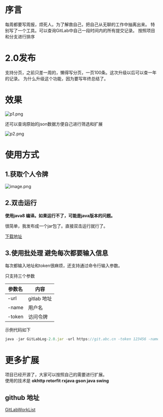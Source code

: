 # 序言
每周都要写周报，烦死人。为了解救自己，把自己从无聊的工作中抽离出来。
特别写了一个工具。可以查询GitLab中自己一段时间内的所有提交记录。
按照项目和分支进行排序

# 2.0发布
支持分页，之前只差一周的，懒得写分页，一页100条。这次升级以后可以查一年的记录。
为什么升级这个功能，因为要写年终总结了。

# 效果


![p1.png](https://p1-juejin.byteimg.com/tos-cn-i-k3u1fbpfcp/a1b5e81d6594482f842a181e37a773cc~tplv-k3u1fbpfcp-watermark.image?)

还可以查询原始的json数据方便自己进行筛选和扩展


![p2.png](https://p1-juejin.byteimg.com/tos-cn-i-k3u1fbpfcp/c6323380dec54aebbb4ce8ba0127191d~tplv-k3u1fbpfcp-watermark.image?)

# 使用方式

## 1.获取个人令牌

![image.png](https://p9-juejin.byteimg.com/tos-cn-i-k3u1fbpfcp/6203bbe161f04a51bb4f7222b6ba98cc~tplv-k3u1fbpfcp-watermark.image?)

## 2.双击运行
**使用java8 编译。如果运行不了，可能是java版本的问题。**

很简单，我发布成一个jar包了。直接双击运行就行了。

[下载地址](https://github.com/zhuguohui/GitLabWorkList/blob/master/product/GitLabLog-2.0.jar)

## 3.使用批处理 避免每次都要输入信息

每次都输入地址和token很麻烦，还支持通过命令行输入参数。

只支持三个参数

| 参数名 |内容  |
| --- | --- |
| -url | gitlab 地址 |
| -name| 用户名|
|-token| 访问令牌|

示例代码如下
```js
java -jar GitLabLog-2.0.jar -url https://git.abc.cn -token 123456 -name zhan.shang
```

# 更多扩展
项目已经开源了，大家可以按照自己的需要进行扩展。
</br>
使用的技术是 
**okhttp retorfit rxjava gson java swing**

## github 地址

[GitLabWorkList](https://github.com/zhuguohui/GitLabWorkList)
